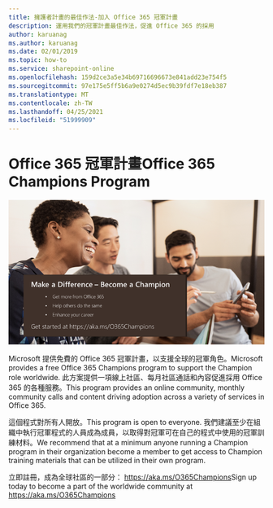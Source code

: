 ```yaml
---
title: 擁護者計畫的最佳作法-加入 Office 365 冠軍計畫
description: 運用我們的冠軍計畫最佳作法，促進 Office 365 的採用
author: karuanag
ms.author: karuanag
ms.date: 02/01/2019
ms.topic: how-to
ms.service: sharepoint-online
ms.openlocfilehash: 159d2ce3a5e34b69716696673e841add23e754f5
ms.sourcegitcommit: 97e175e5ff5b6a9e0274d5ec9b39fdf7e18eb387
ms.translationtype: MT
ms.contentlocale: zh-TW
ms.lasthandoff: 04/25/2021
ms.locfileid: "51999909"
---
```

# <a name="office-365-champions-program"></a><span data-ttu-id="cd0d9-103">Office 365 冠軍計畫</span><span class="sxs-lookup"><span data-stu-id="cd0d9-103">Office 365 Champions Program</span></span> 

![使差異成為冠軍](media/makeadifference.png)

<span data-ttu-id="cd0d9-105">Microsoft 提供免費的 Office 365 冠軍計畫，以支援全球的冠軍角色。</span><span class="sxs-lookup"><span data-stu-id="cd0d9-105">Microsoft provides a free Office 365 Champions program to support the Champion role worldwide.</span></span>  <span data-ttu-id="cd0d9-106">此方案提供一項線上社區、每月社區通話和內容促進採用 Office 365 的各種服務。</span><span class="sxs-lookup"><span data-stu-id="cd0d9-106">This program provides an online community, monthly community calls and content driving adoption across a variety of services in Office 365.</span></span>

<span data-ttu-id="cd0d9-107">這個程式對所有人開放。</span><span class="sxs-lookup"><span data-stu-id="cd0d9-107">This program is open to everyone.</span></span>  <span data-ttu-id="cd0d9-108">我們建議至少在組織中執行冠軍程式的人員成為成員，以取得對冠軍可在自己的程式中使用的冠軍訓練材料。</span><span class="sxs-lookup"><span data-stu-id="cd0d9-108">We recommend that at a minimum anyone running a Champion program in their organization become a member to get access to Champion training materials that can be utilized in their own program.</span></span> 

<span data-ttu-id="cd0d9-109">立即註冊，成為全球社區的一部分： https://aka.ms/O365Champions</span><span class="sxs-lookup"><span data-stu-id="cd0d9-109">Sign up today to become a part of the worldwide community at https://aka.ms/O365Champions</span></span>  

